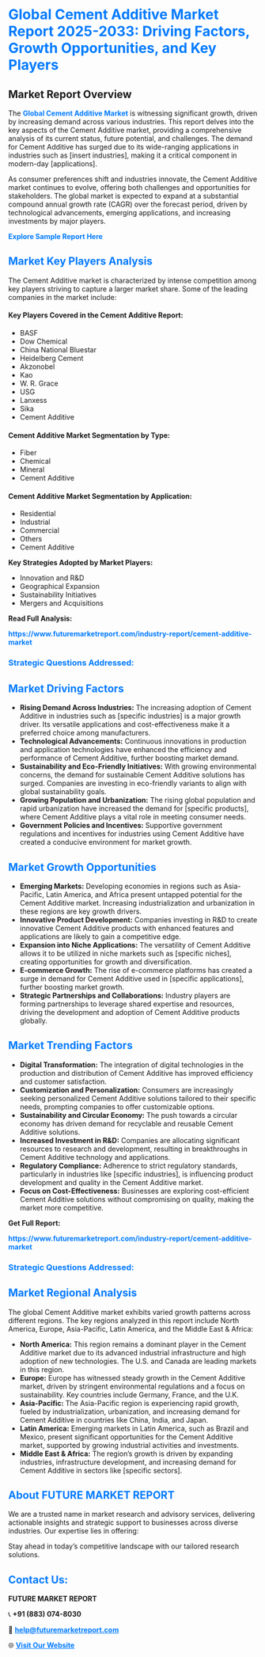 <h1 style="color: #007BFF;">Global Cement Additive Market Report 2025-2033: Driving Factors, Growth Opportunities, and Key Players</h1>

<section id="overview">
<h2>Market Report Overview</h2>
<p>The <a href="https://www.futuremarketreport.com/industry-report/cement-additive-market" style="color: #007BFF; text-decoration: none;"><strong>Global Cement Additive Market</strong></a> is witnessing significant growth, driven by increasing demand across various industries. This report delves into the key aspects of the Cement Additive market, providing a comprehensive analysis of its current status, future potential, and challenges. The demand for Cement Additive has surged due to its wide-ranging applications in industries such as [insert industries], making it a critical component in modern-day [applications].</p>
<p>As consumer preferences shift and industries innovate, the Cement Additive market continues to evolve, offering both challenges and opportunities for stakeholders. The global market is expected to expand at a substantial compound annual growth rate (CAGR) over the forecast period, driven by technological advancements, emerging applications, and increasing investments by major players.</p>
</section>

<section id="overview">
<p><a href="https://www.futuremarketreport.com/request-sample/reportId=97654" style="color: #007BFF; text-decoration: none;"><strong>Explore Sample Report Here</strong></a></p>
</section>

<section id="key-players">
<h2 style="color: #007BFF;">Market Key Players Analysis</h2>
<p>The Cement Additive market is characterized by intense competition among key players striving to capture a larger market share. Some of the leading companies in the market include:</p>
<h4>Key Players Covered in the Cement Additive Report:</h4>
<ul><li>BASF</li><li>Dow Chemical</li><li>China National Bluestar</li><li>Heidelberg Cement</li><li>Akzonobel</li><li>Kao</li><li>W. R. Grace</li><li>USG</li><li>Lanxess</li><li>Sika</li><li>Cement Additive</li></ul>
<h4>Cement Additive Market Segmentation by Type:</h4>
<ul><li>Fiber</li><li>Chemical</li><li>Mineral</li><li>Cement Additive</li></ul>

<h4>Cement Additive Market Segmentation by Application:</h4>
<ul><li>Residential</li><li>Industrial</li><li>Commercial</li><li>Others</li><li>Cement Additive</li></ul>
<p><strong>Key Strategies Adopted by Market Players:</strong></p>
<ul>
<li>Innovation and R&D</li>
<li>Geographical Expansion</li>
<li>Sustainability Initiatives</li>
<li>Mergers and Acquisitions</li>
</ul>
</section>

<section>
<p><strong>Read Full Analysis: </strong></p><a href="https://www.futuremarketreport.com/industry-report/cement-additive-market" style="color: #007BFF; text-decoration: none;"><strong>https://www.futuremarketreport.com/industry-report/cement-additive-market</strong></a>
<h3 style="color: #007BFF;">Strategic Questions Addressed:</h3>
</section>

<section id="driving-factors">
<h2 style="color: #007BFF;">Market Driving Factors</h2>
<ul>
<li><strong>Rising Demand Across Industries:</strong> The increasing adoption of Cement Additive in industries such as [specific industries] is a major growth driver. Its versatile applications and cost-effectiveness make it a preferred choice among manufacturers.</li>
<li><strong>Technological Advancements:</strong> Continuous innovations in production and application technologies have enhanced the efficiency and performance of Cement Additive, further boosting market demand.</li>
<li><strong>Sustainability and Eco-Friendly Initiatives:</strong> With growing environmental concerns, the demand for sustainable Cement Additive solutions has surged. Companies are investing in eco-friendly variants to align with global sustainability goals.</li>
<li><strong>Growing Population and Urbanization:</strong> The rising global population and rapid urbanization have increased the demand for [specific products], where Cement Additive plays a vital role in meeting consumer needs.</li>
<li><strong>Government Policies and Incentives:</strong> Supportive government regulations and incentives for industries using Cement Additive have created a conducive environment for market growth.</li>
</ul>
</section>

<section id="growth-opportunities">
<h2 style="color: #007BFF;">Market Growth Opportunities</h2>
<ul>
<li><strong>Emerging Markets:</strong> Developing economies in regions such as Asia-Pacific, Latin America, and Africa present untapped potential for the Cement Additive market. Increasing industrialization and urbanization in these regions are key growth drivers.</li>
<li><strong>Innovative Product Development:</strong> Companies investing in R&D to create innovative Cement Additive products with enhanced features and applications are likely to gain a competitive edge.</li>
<li><strong>Expansion into Niche Applications:</strong> The versatility of Cement Additive allows it to be utilized in niche markets such as [specific niches], creating opportunities for growth and diversification.</li>
<li><strong>E-commerce Growth:</strong> The rise of e-commerce platforms has created a surge in demand for Cement Additive used in [specific applications], further boosting market growth.</li>
<li><strong>Strategic Partnerships and Collaborations:</strong> Industry players are forming partnerships to leverage shared expertise and resources, driving the development and adoption of Cement Additive products globally.</li>
</ul>
</section>

<section id="trending-factors">
<h2 style="color: #007BFF;">Market Trending Factors</h2>
<ul>
<li><strong>Digital Transformation:</strong> The integration of digital technologies in the production and distribution of Cement Additive has improved efficiency and customer satisfaction.</li>
<li><strong>Customization and Personalization:</strong> Consumers are increasingly seeking personalized Cement Additive solutions tailored to their specific needs, prompting companies to offer customizable options.</li>
<li><strong>Sustainability and Circular Economy:</strong> The push towards a circular economy has driven demand for recyclable and reusable Cement Additive solutions.</li>
<li><strong>Increased Investment in R&D:</strong> Companies are allocating significant resources to research and development, resulting in breakthroughs in Cement Additive technology and applications.</li>
<li><strong>Regulatory Compliance:</strong> Adherence to strict regulatory standards, particularly in industries like [specific industries], is influencing product development and quality in the Cement Additive market.</li>
<li><strong>Focus on Cost-Effectiveness:</strong> Businesses are exploring cost-efficient Cement Additive solutions without compromising on quality, making the market more competitive.</li>
</ul>
</section>

<section>
<p><strong>Get Full Report: </strong></p><a href="https://www.futuremarketreport.com/industry-report/cement-additive-market" style="color: #007BFF; text-decoration: none;"><strong>https://www.futuremarketreport.com/industry-report/cement-additive-market</strong></a>
<h3 style="color: #007BFF;">Strategic Questions Addressed:</h3>
</section>


<section id="regional-analysis">
<h2 style="color: #007BFF;">Market Regional Analysis</h2>
<p>The global Cement Additive market exhibits varied growth patterns across different regions. The key regions analyzed in this report include North America, Europe, Asia-Pacific, Latin America, and the Middle East & Africa:</p>
<ul>
<li><strong>North America:</strong> This region remains a dominant player in the Cement Additive market due to its advanced industrial infrastructure and high adoption of new technologies. The U.S. and Canada are leading markets in this region.</li>
<li><strong>Europe:</strong> Europe has witnessed steady growth in the Cement Additive market, driven by stringent environmental regulations and a focus on sustainability. Key countries include Germany, France, and the U.K.</li>
<li><strong>Asia-Pacific:</strong> The Asia-Pacific region is experiencing rapid growth, fueled by industrialization, urbanization, and increasing demand for Cement Additive in countries like China, India, and Japan.</li>
<li><strong>Latin America:</strong> Emerging markets in Latin America, such as Brazil and Mexico, present significant opportunities for the Cement Additive market, supported by growing industrial activities and investments.</li>
<li><strong>Middle East & Africa:</strong> The region’s growth is driven by expanding industries, infrastructure development, and increasing demand for Cement Additive in sectors like [specific sectors].</li>
</ul>
</section>

<footer>
<h2 style="color: #007BFF;">About FUTURE MARKET REPORT</h2>
<p>We are a trusted name in market research and advisory services, delivering actionable insights and strategic support to businesses across diverse industries. Our expertise lies in offering:</p>

<p>Stay ahead in today’s competitive landscape with our tailored research solutions.</p>

<h2 style="color: #007BFF;">Contact Us:</h2>
<p><strong>FUTURE MARKET REPORT</strong></p>
<p>📞 <strong>+91 (883) 074-8030</strong></p>
<p>📧 <strong><a href="mailto:help@futuremarketreport.com" style="color: #007BFF;">help@futuremarketreport.com</a></strong></p>
<p>🌐 <strong><a href="https://www.futuremarketreport.com/" style="color: #007BFF;">Visit Our Website</a></strong></p>
</footer>